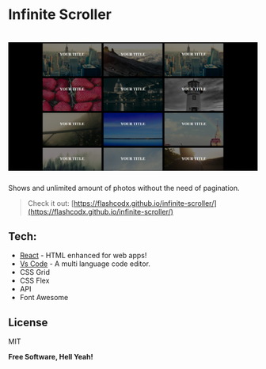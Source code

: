 # Infinite Scroller

# ![preview](src/assets/screenshot.png)

Shows and unlimited amount of photos without the need of pagination.

> Check it out: [https://flashcodx.github.io/infinite-scroller/](https://flashcodx.github.io/infinite-scroller/)

## Tech:

- [React] - HTML enhanced for web apps!
- [Vs Code] - A multi language code editor.
- CSS Grid
- CSS Flex
- API
- Font Awesome

## License

MIT

**Free Software, Hell Yeah!**

[react]: https://reactjs.org/
[font awesome]: https://fontawesome.com/
[vs code]: https://code.visualstudio.com/
